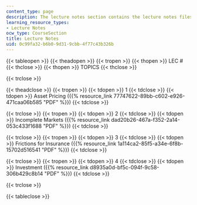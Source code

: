 ```yaml
---
content_type: page
description: The lecture notes section contains the lecture notes files for the course.
learning_resource_types:
- Lecture Notes
ocw_type: CourseSection
title: Lecture Notes
uid: 0c99fa32-b6b0-9d31-9cbb-4f77c43b326b
---
```


{{< tableopen >}}
{{< theadopen >}}
{{< tropen >}}
{{< thopen >}}
LEC #
{{< thclose >}}
{{< thopen >}}
TOPICS
{{< thclose >}}

{{< trclose >}}

{{< theadclose >}}
{{< tropen >}}
{{< tdopen >}}
1
{{< tdclose >}}
{{< tdopen >}}
Asset Pricing ({{% resource_link 77747622-89bb-c602-e926-471caa06b585 "PDF" %}})
{{< tdclose >}}

{{< trclose >}}
{{< tropen >}}
{{< tdopen >}}
2
{{< tdclose >}}
{{< tdopen >}}
Incomplete Markets ({{% resource_link dad20b26-467a-f352-2a14-053c433f1688 "PDF" %}})
{{< tdclose >}}

{{< trclose >}}
{{< tropen >}}
{{< tdopen >}}
3
{{< tdclose >}}
{{< tdopen >}}
Frictions for Insurance ({{% resource_link 1a114ca2-85f5-a34e-6f8b-15702d516541 "PDF" %}})
{{< tdclose >}}

{{< trclose >}}
{{< tropen >}}
{{< tdopen >}}
4
{{< tdclose >}}
{{< tdopen >}}
Investment ({{% resource_link d8935a0d-bf5c-094f-9c58-306b429c8b14 "PDF" %}})
{{< tdclose >}}

{{< trclose >}}

{{< tableclose >}}